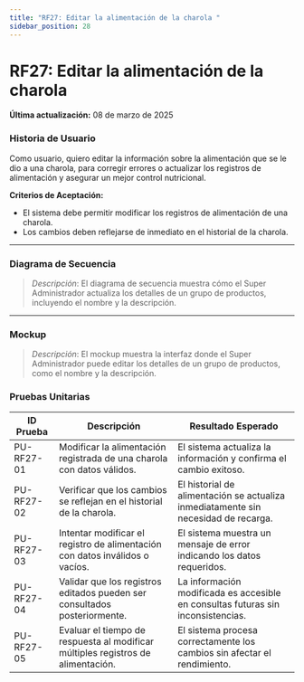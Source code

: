 ```yaml
---
title: "RF27: Editar la alimentación de la charola "  
sidebar_position: 28
---
```


# RF27: Editar la alimentación de la charola 

**Última actualización:** 08 de marzo de 2025

### Historia de Usuario
Como usuario, quiero editar la información sobre la alimentación que se le dio a una charola, para corregir errores o actualizar los registros de alimentación y asegurar un mejor control nutricional.


  **Criterios de Aceptación:**
  - El sistema debe permitir modificar los registros de alimentación de una charola.
  - Los cambios deben reflejarse de inmediato en el historial de la charola.

---

### Diagrama de Secuencia

> *Descripción*: El diagrama de secuencia muestra cómo el Super Administrador actualiza los detalles de un grupo de productos, incluyendo el nombre y la descripción.

---

### Mockup

> *Descripción*: El mockup muestra la interfaz donde el Super Administrador puede editar los detalles de un grupo de productos, como el nombre y la descripción.

### Pruebas Unitarias 
| ID Prueba  | Descripción                                               | Resultado Esperado  |
|------------|-----------------------------------------------------------|---------------------|
| PU-RF27-01 | Modificar la alimentación registrada de una charola con datos válidos. | El sistema actualiza la información y confirma el cambio exitoso. |
| PU-RF27-02 | Verificar que los cambios se reflejan en el historial de la charola. | El historial de alimentación se actualiza inmediatamente sin necesidad de recarga. |
| PU-RF27-03 | Intentar modificar el registro de alimentación con datos inválidos o vacíos. | El sistema muestra un mensaje de error indicando los datos requeridos. |
| PU-RF27-04 | Validar que los registros editados pueden ser consultados posteriormente. | La información modificada es accesible en consultas futuras sin inconsistencias. |
| PU-RF27-05 | Evaluar el tiempo de respuesta al modificar múltiples registros de alimentación. | El sistema procesa correctamente los cambios sin afectar el rendimiento. |
